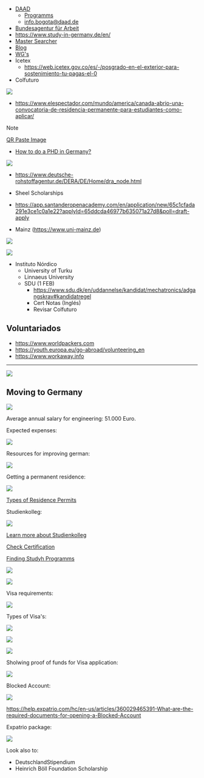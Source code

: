 

- [DAAD](https://www2.daad.de/deutschland/stipendium/datenbank/en/21148-scholarship-database/)
	- [Programms](https://www2.daad.de/deutschland/studienangebote/international-programmes/en/)
	- info.bogota@daad.de
- [Bundesagentur für Arbeit](https://www.arbeitsagentur.de/jobsuche/suche?angebotsart=4)
- https://www.study-in-germany.de/en/
- [Master Searcher](https://www.study-in-germany.de/en/plan-your-studies/study-options/programme/higher-education-compass/?hec-subjectGroup=56)
- [Blog](https://thehonest.blog/study-in-germany/)
- [WG's](https://www.wg-gesucht.de)
- Icetex
	- https://web.icetex.gov.co/es/-/posgrado-en-el-exterior-para-sostenimiento-tu-pagas-el-0
- Colfuturo

![](attachments/Pasted%20image%2020240416090355.png)

- https://www.elespectador.com/mundo/america/canada-abrio-una-convocatoria-de-residencia-permanente-para-estudiantes-como-aplicar/

>[!Note]
>[QR Paste Image](https://qrcoderaptor.com)

- [How to do a PHD in Germany?](https://moodle.daad.de/phd/)

![](attachments/Pasted%20image%2020231017170333.png)

- https://www.deutsche-rohstoffagentur.de/DERA/DE/Home/dra_node.html


- Sheel Scholarships
- https://app.santanderopenacademy.com/en/application/new/65c1cfada291e3ce1c0a1e22?applyId=65ddcda46977b635071a27d8&poll=draft-apply

- Mainz (https://www.uni-mainz.de)

![](attachments/Pasted%20image%2020240405120444.png)

![](attachments/Pasted%20image%2020240529101220.png)

- Instituto Nórdico
	- University of Turku
	- Linnaeus University
	- SDU (1 FEB)
		- https://www.sdu.dk/en/uddannelse/kandidat/mechatronics/adgangskrav#kandidatregel
		- Cert Notas (Inglés)
		- Revisar Colfuturo


## Voluntariados

- https://www.worldpackers.com
- https://youth.europa.eu/go-abroad/volunteering_en
- https://www.workaway.info


---

![](attachments/Pasted%20image%2020250107105051.png)


## Moving to Germany

![](attachments/Pasted%20image%2020250114090353.png)

Average annual salary for engineering:  51.000 Euro.

Expected expenses:

![](attachments/Pasted%20image%2020250114091025.png)

Resources for improving german:

![](attachments/Pasted%20image%2020250114091112.png)

Getting a permanent residence:

![](attachments/Pasted%20image%2020250114091155.png)

[Types of Residence Permits](https://www.expatrio.com/about-germany/german-permanent-residence-permit)

Studienkolleg:

![](attachments/Pasted%20image%2020250114091509.png)

[Learn more about Studienkolleg](![](attachments/Pasted%20image%2020250114091528.png))

[Check Certification](![](attachments/Pasted%20image%2020250114091553.png))

[Finding Studyh Programms](![](attachments/Pasted%20image%2020250114091649.png))


![](attachments/Pasted%20image%2020250114091725.png)

![](attachments/Pasted%20image%2020250114091748.png)

Visa requirements:

![](attachments/Pasted%20image%2020250114091833.png)


Types of Visa's:

![](attachments/Pasted%20image%2020250114092040.png)

![](attachments/Pasted%20image%2020250114092157.png)

![](attachments/Pasted%20image%2020250114092323.png)

Sholwing proof of funds for Visa application:

![](attachments/Pasted%20image%2020250114092544.png)

Blocked Account:

![](attachments/Pasted%20image%2020250114092703.png)

https://help.expatrio.com/hc/en-us/articles/360029465391-What-are-the-required-documents-for-opening-a-Blocked-Account

Expatrio package:

![](attachments/Pasted%20image%2020250114092950.png)

Look also to:

- DeutschlandStipendium
- Heinrich Böll Foundation Scholarship


